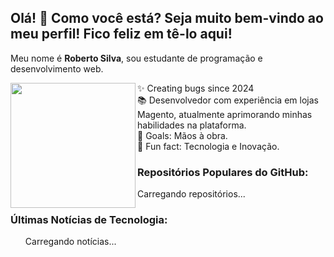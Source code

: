 <h2 align="left" class="text-3xl font-bold text-blue-600">Olá! 👋 Como você está? Seja muito bem-vindo ao meu perfil! Fico feliz em tê-lo aqui!</h2>  

<p align="left" class="mt-4 text-lg">Meu nome é <strong>Roberto Silva</strong>, sou estudante de programação e desenvolvimento web.</p>  

<img align="left" height="200" src="https://github.com/robertoroyal/Foto/blob/main/Treino%20boxe/Imagem%20do%20WhatsApp%20de%202024-08-25%20%C3%A0(s)%2018.31.38_dd432447.jpg" class="rounded-full border-2 border-blue-500" />    

<p align="left" class="mt-4 text-lg">✨ Creating bugs since 2024<br>📚 Desenvolvedor com experiência em lojas Magento, atualmente aprimorando minhas habilidades na plataforma.<br>🎯 Goals: Mãos à obra.<br>🎲 Fun fact: Tecnologia e Inovação.</p>   

<h3 align="left" class="mt-6 text-2xl font-semibold">Repositórios Populares do GitHub:</h3>  
<ul id="trending-repos" class="list-disc pl-5 text-lg">Carregando repositórios...</ul>  

<h3 align="left" class="mt-6 text-2xl font-semibold">Últimas Notícias de Tecnologia:</h3>  
<ul id="tech-news" class="list-disc pl-5 text-lg">Carregando notícias...</ul>  

<script>  
  // Função para buscar repositórios populares do GitHub  
  fetch('https://api.github.com/search/repositories?q=created:>2023-01-01&sort=stars&order=desc')  
    .then(response => response.json())  
    .then(data => {  
      const repos = data.items.slice(0, 5); // Pega os 5 repositórios mais populares  
      const repoList = repos.map(repo => `<li><a href="${repo.html_url}" target="_blank">${repo.name}</a> - ${repo.stargazers_count} estrelas</li>`).join('');  
      document.getElementById('trending-repos').innerHTML = repoList;  
    })  
    .catch(error => {  
      console.error('Erro ao buscar repositórios populares:', error);  
      document.getElementById('trending-repos').innerText = 'Erro ao carregar repositórios';  
    });  

  // Função para buscar notícias de tecnologia  
  const apiKey = 'YOUR_NEWS_API_KEY'; // Substitua pelo seu API Key da News API  
  fetch(`https://newsapi.org/v2/everything?q=technology&sortBy=publishedAt&apiKey=${apiKey}`)  
    .then(response => response.json())  
    .then(data => {  
      const articles = data.articles.slice(0, 5); // Pega os 5 artigos mais recentes  
      const newsList = articles.map(article => `<li><a href="${article.url}" target="_blank">${article.title}</a> - ${new Date(article.publishedAt).toLocaleString()}</li>`).join('');  
      document.getElementById('tech-news').innerHTML = newsList;  
    })  
    .catch(error => {  
      console.error('Erro ao buscar notícias de tecnologia:', error);  
      document.getElementById('tech-news').innerText = 'Erro ao carregar notícias';  
    });  
</script>
